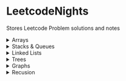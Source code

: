 # LeetcodeNights
Stores Leetcode Problem solutions and notes




<details>
  <summary>Arrays </summary>
  
  
  
</details>

<details>
  <summary>Stacks & Queues</summary>
  
  
  
</details>

<details>
  <summary>Linked Lists</summary>
  
  
  
</details>


<details>
  <summary>Trees</summary>
  
  
  
</details>
<details>
  <summary>Graphs</summary>
  
  
  
</details>

<details>
  <summary>Recusion</summary>
  
  
  
</details>

